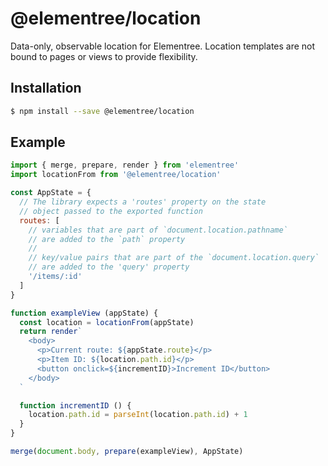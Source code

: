 # @elementree/location
Data-only, observable location for Elementree. Location templates are not
bound to pages or views to provide flexibility.

## Installation

```sh
$ npm install --save @elementree/location
```

## Example

```js
import { merge, prepare, render } from 'elementree'
import locationFrom from '@elementree/location'

const AppState = {
  // The library expects a 'routes' property on the state
  // object passed to the exported function
  routes: [
    // variables that are part of `document.location.pathname`
    // are added to the `path` property
    //
    // key/value pairs that are part of the `document.location.query`
    // are added to the 'query' property
    '/items/:id'
  ]
}

function exampleView (appState) {
  const location = locationFrom(appState)
  return render`
    <body>
      <p>Current route: ${appState.route}</p>
      <p>Item ID: ${location.path.id}</p>
      <button onclick=${incrementID}>Increment ID</button>
    </body>
  `

  function incrementID () {
    location.path.id = parseInt(location.path.id) + 1
  }
}

merge(document.body, prepare(exampleView), AppState)
```
